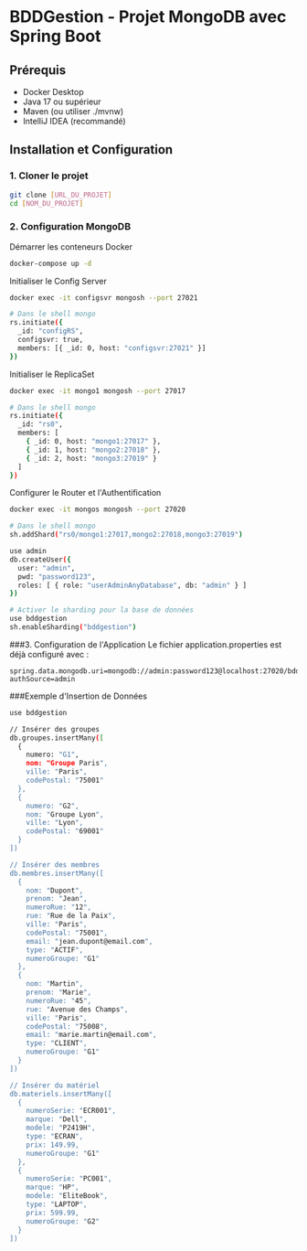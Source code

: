# BDDGestion - Projet MongoDB avec Spring Boot

## Prérequis
- Docker Desktop
- Java 17 ou supérieur
- Maven (ou utiliser ./mvnw)
- IntelliJ IDEA (recommandé)

## Installation et Configuration

### 1. Cloner le projet
```bash
git clone [URL_DU_PROJET]
cd [NOM_DU_PROJET]
```

### 2. Configuration MongoDB
Démarrer les conteneurs Docker
```bash
docker-compose up -d
```
Initialiser le Config Server
```bash
docker exec -it configsvr mongosh --port 27021

# Dans le shell mongo
rs.initiate({
  _id: "configRS",
  configsvr: true,
  members: [{ _id: 0, host: "configsvr:27021" }]
})
```
Initialiser le ReplicaSet
```bash
docker exec -it mongo1 mongosh --port 27017

# Dans le shell mongo
rs.initiate({
  _id: "rs0",
  members: [
    { _id: 0, host: "mongo1:27017" },
    { _id: 1, host: "mongo2:27018" },
    { _id: 2, host: "mongo3:27019" }
  ]
})
```
Configurer le Router et l'Authentification
```bash
docker exec -it mongos mongosh --port 27020

# Dans le shell mongo
sh.addShard("rs0/mongo1:27017,mongo2:27018,mongo3:27019")

use admin
db.createUser({
  user: "admin",
  pwd: "password123",
  roles: [ { role: "userAdminAnyDatabase", db: "admin" } ]
})

# Activer le sharding pour la base de données
use bddgestion
sh.enableSharding("bddgestion")
```
###3. Configuration de l'Application
Le fichier application.properties est déjà configuré avec :
```properties
spring.data.mongodb.uri=mongodb://admin:password123@localhost:27020/bddgestion?authSource=admin
```

###Exemple d'Insertion de Données
```bash
use bddgestion

// Insérer des groupes
db.groupes.insertMany([
  {
    numero: "G1",
    nom: "Groupe Paris",
    ville: "Paris",
    codePostal: "75001"
  },
  {
    numero: "G2",
    nom: "Groupe Lyon",
    ville: "Lyon",
    codePostal: "69001"
  }
])

// Insérer des membres
db.membres.insertMany([
  {
    nom: "Dupont",
    prenom: "Jean",
    numeroRue: "12",
    rue: "Rue de la Paix",
    ville: "Paris",
    codePostal: "75001",
    email: "jean.dupont@email.com",
    type: "ACTIF",
    numeroGroupe: "G1"
  },
  {
    nom: "Martin",
    prenom: "Marie",
    numeroRue: "45",
    rue: "Avenue des Champs",
    ville: "Paris",
    codePostal: "75008",
    email: "marie.martin@email.com",
    type: "CLIENT",
    numeroGroupe: "G1"
  }
])

// Insérer du matériel
db.materiels.insertMany([
  {
    numeroSerie: "ECR001",
    marque: "Dell",
    modele: "P2419H",
    type: "ECRAN",
    prix: 149.99,
    numeroGroupe: "G1"
  },
  {
    numeroSerie: "PC001",
    marque: "HP",
    modele: "EliteBook",
    type: "LAPTOP",
    prix: 599.99,
    numeroGroupe: "G2"
  }
])
```